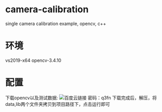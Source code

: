# camera-calibration
single camera calibration example, opencv, c++

# 环境
vs2019-x64
opencv-3.4.10

# 配置
下载opencv以及测试数据: ![百度云链接](https://pan.baidu.com/s/1f3kjnhmo9AJJyDWYireSvg)
密码：q3fn
下载完成后，解压，将data,lib两个文件夹拷贝到项目路径下，点击运行即可

# 
